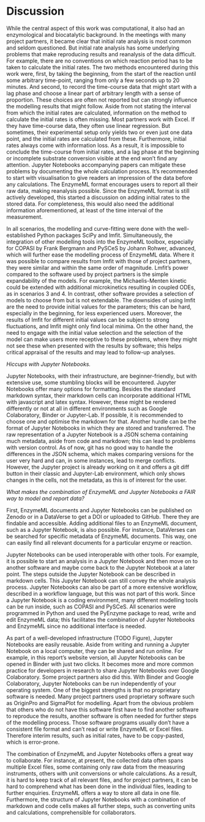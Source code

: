 # Discussion

While the central aspect of this work was computational, it also had an enzymological and biocatalytic background. In the meetings with many project partners, it became clear that initial rate analysis is most common and seldom questioned. But initial rate analysis has some underlying problems that make reproducing results and reanalysis of the data difficult. For example, there are no conventions on which reaction period has to be taken to calculate the initial rates. The two methods encountered during this work were, first, by taking the beginning, from the start of the reaction until some arbitrary time-point, ranging from only a few seconds up to 20 minutes. And second, to record the time-course data that might start with a lag phase and choose a linear part of arbitrary length with a sense of proportion. These choices are often not reported but can strongly influence the modelling results that might follow. Aside from not stating the interval from which the initial rates are calculated, information on the method to calculate the initial rates is often missing. Most partners work with Excel. If they have time-course data, they often use linear regression. But sometimes, their experimental setup only yields two or even just one data point, and the initial rates are calculated from these. Furthermore, initial rates always come with information loss. As a result, it is impossible to conclude the time-course from initial rates, and a lag phase at the beginning or incomplete substrate conversion visible at the end won’t find any attention. Jupyter Notebooks accompanying papers can mitigate these problems by documenting the whole calculation process. It’s recommended to start with visualisation to give readers an impression of the data before any calculations. The EnzymeML format encourages users to report all their raw data, making reanalysis possible. Since the EnzymeML format is still actively developed, this started a discussion on adding initial rates to the stored data. For completeness, this would also need the additional information aforementioned, at least of the time interval of the measurement. 

In all scenarios, the modelling and curve-fitting were done with the well-established Python packages SciPy and lmfit. Simultaneously, the integration of other modelling tools into the EnzymeML toolbox, especially for COPASI by Frank Bergmann and PySCeS by Johann Rohwer, advanced, which will further ease the modelling process of EnzymeML data. Where it was possible to compare results from lmfit with those of project partners, they were similar and within the same order of magnitude. Lmfit’s power compared to the software used by project partners is the simple expandability of the models. For example, the Michaelis-Menten kinetic could be extended with additional microkinetics resulting in coupled ODEs, as in scenarios 3 and 4. In contrast, other software provides a selection of models to choose from but is not extendable. The downsides of using lmfit are the need to provide initial values for the parameters; this can be hard, especially in the beginning, for less experienced users. Moreover, the results of lmfit for different initial values can be subject to strong fluctuations, and lmfit might only find local minima. On the other hand, the need to engage with the initial value selection and the selection of the model can make users more receptive to these problems, where they might not see these when presented with the results by software; this helps critical appraisal of the results and may lead to follow-up analyses. 

_Hiccups with Jupyter Notebooks._

Jupyter Notebooks, with their infrastructure, are beginner-friendly, but with extensive use, some stumbling blocks will be encountered. Jupyter Notebooks offer many options for formatting. Besides the standard markdown syntax, their markdown cells can incorporate additional HTML with javascript and latex syntax. However, these might be rendered differently or not at all in different environments such as Google Colaboratory, Binder or Jupyter-Lab. If possible, it is recommended to choose one and optimise the markdown for that. Another hurdle can be the format of Jupyter Notebooks in which they are stored and transferred. The raw representation of a Jupyter Notebook is a JSON schema containing much metadata, aside from code and markdown; this can lead to problems with version control. As of now, git has no good way to handle the differences in the JSON schema, which makes comparing versions for the user very hard and can, in some instances, lead to merge conflicts. However, the Jupyter project is already working on it and offers a git diff button in their classic and Jupyter-Lab environment, which only shows changes in the cells, not the metadata, as this is of interest for the user.

_What makes the combination of EnzymeML and Jupyter Notebooks a FAIR way to model and report data?_

First, EnzymeML documents and Jupyter Notebooks can be published on Zenodo or in a DataVerse to get a DOI or uploaded to GitHub. There they are findable and accessible. Adding additional files to an EnzymeML document, such as a Jupyter Notebook, is also possible. For instance, DataVerses can be searched for specific metadata of EnzymeML documents. This way, one can easily find all relevant documents for a particular enzyme or reaction. 

Jupyter Notebooks can be used interoperable with other tools. For example, it is possible to start an analysis in a Jupyter Notebook and then move on to another software and maybe come back to the Jupyter Notebook at a later point. The steps outside the Jupyter Notebook can be described in markdown cells. This Jupyter Notebook can still convey the whole analysis process. Jupyter Notebooks can also be part of a more extensive workflow, described in a workflow language, but this was not part of this work. Since a Jupyter Notebook is a coding environment, many different modelling tools can be run inside, such as COPASI and PySCeS. All scenarios were programmed in Python and used the PyEnzyme package to read, write and edit EnzymeML data; this facilitates the combination of Jupyter Notebooks and EnzymeML since no additional interface is needed. 

As part of a well-developed infrastructure (TODO Figure), Jupyter Notebooks are easily reusable. Aside from writing and running a Jupyter Notebook on a local computer, they can be shared and run online. For example, in this report’s website version, all Jupyter Notebooks can be opened in Binder with just two clicks. It becomes more and more common practice for developers in research to share Jupyter Notebooks over Google Colaboratory. Some project partners also did this. With Binder and Google Colaboratory, Jupyter Notebooks can be run independently of your operating system. One of the biggest strengths is that no proprietary software is needed. Many project partners used proprietary software such as OriginPro and SigmaPlot for modelling. Apart from the obvious problem that others who do not have this software first have to find another software to reproduce the results, another software is often needed for further steps of the modelling process. Those software programs usually don’t have a consistent file format and can’t read or write EnzymeML or Excel files. Therefore interim results, such as initial rates, have to be copy-pasted, which is error-prone. 

The combination of EnzymeML and Jupyter Notebooks offers a great way to collaborate. For instance, at present, the collected data often spans multiple Excel files, some containing only raw data from the measuring instruments, others with unit conversions or whole calculations. As a result, it is hard to keep track of all relevant files, and for project partners, it can be hard to comprehend what has been done in the individual files, leading to further enquiries. EnzymeML offers a way to store all data in one file. Furthermore, the structure of Jupyter Notebooks with a combination of markdown and code cells makes all further steps, such as converting units and calculations, comprehensible for collaborators. 